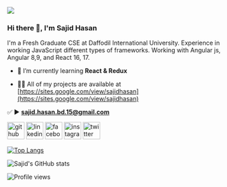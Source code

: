 ![](https://pbs.twimg.com/profile_banners/1330717898512363521/1606106505/1200x200)
### Hi there 👋, I'm Sajid Hasan
<p>

I'm a Fresh Graduate CSE at Daffodil International University.
Experience in working JavaScript different types of frameworks.
Working with Angular js, Angular 8,9, and React 16, 17.

- 🌱 I’m currently learning **React & Redux**

- 👨‍💻 All of my projects are available at [https://sites.google.com/view/sajidhasan](https://sites.google.com/view/sajidhasan)

✅ ►  **sajid.hasan.bd.15@gmail.com**

[<img src='https://cdn.jsdelivr.net/npm/simple-icons@3.0.1/icons/github.svg' alt='github' height='40'>](https://github.com/sajidhasan15)  [<img src='https://cdn.jsdelivr.net/npm/simple-icons@3.0.1/icons/linkedin.svg' alt='linkedin' height='40'>](https://www.linkedin.com/in/sajid-hasan15/)  [<img src='https://cdn.jsdelivr.net/npm/simple-icons@3.0.1/icons/facebook.svg' alt='facebook' height='40'>](https://www.facebook.com/sajid.jsx)  [<img src='https://cdn.jsdelivr.net/npm/simple-icons@3.0.1/icons/instagram.svg' alt='instagram' height='40'>](https://www.instagram.com/sajid_hasan15/)  [<img src='https://cdn.jsdelivr.net/npm/simple-icons@3.0.1/icons/twitter.svg' alt='twitter' height='40'>](https://twitter.com/sajid_hasan15)  

[![Top Langs](https://github-readme-stats.vercel.app/api/top-langs/?username=sajidhasan15)](https://github.com/anuraghazra/github-readme-stats)

![Sajid's GitHub stats](https://github-readme-stats.vercel.app/api?username=sajidhasan15&show_icons=true&theme=highcontrast) 


![Profile views](https://gpvc.arturio.dev/sajidhasan15)  
